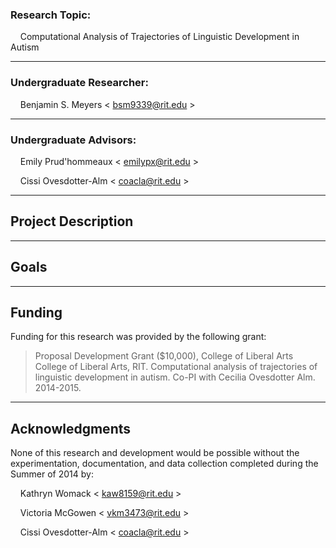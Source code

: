 ### Research Topic:
&nbsp;&nbsp;&nbsp;&nbsp;Computational Analysis of Trajectories of Linguistic Development in Autism

- - - -
### Undergraduate Researcher:
&nbsp;&nbsp;&nbsp;&nbsp;Benjamin S. Meyers < <bsm9339@rit.edu> >

- - - -
### Undergraduate Advisors:

&nbsp;&nbsp;&nbsp;&nbsp;Emily Prud'hommeaux < <emilypx@rit.edu> >

&nbsp;&nbsp;&nbsp;&nbsp;Cissi Ovesdotter-Alm < <coacla@rit.edu> >

- - - -
## Project Description

- - - -
## Goals

- - - -
## Funding
Funding for this research was provided by the following grant:

> Proposal Development Grant ($10,000), College of Liberal Arts College of Liberal Arts, RIT. Computational analysis of trajectories of linguistic development in autism. Co-PI with Cecilia Ovesdotter Alm. 2014-2015.

- - - -
## Acknowledgments
None of this research and development would be possible without the experimentation, documentation, and data collection completed during the Summer of 2014 by:

&nbsp;&nbsp;&nbsp;&nbsp;Kathryn Womack < <kaw8159@rit.edu> >

&nbsp;&nbsp;&nbsp;&nbsp;Victoria McGowen < <vkm3473@rit.edu> >

&nbsp;&nbsp;&nbsp;&nbsp;Cissi Ovesdotter-Alm < <coacla@rit.edu> >
